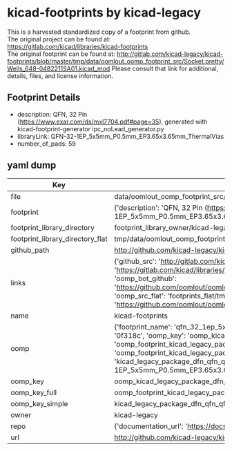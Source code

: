 # kicad-footprints by kicad-legacy  
This is a harvested standardized copy of a footprint from github.  
The original project can be found at:  
https://gitlab.com/kicad/libraries/kicad-footprints  
The original footprint can be found at:
http://gitlab.com/kicad-legacy/kicad-footprints/blob/master/tmp/data/oomlout_oomp_footprint_src/Socket.pretty/Wells_648-0482211SA01.kicad_mod
Please consult that link for additional, details, files, and license information.  
## Footprint Details
* description: QFN, 32 Pin (https://www.exar.com/ds/mxl7704.pdf#page=35), generated with kicad-footprint-generator ipc_noLead_generator.py  
* libraryLink: QFN-32-1EP_5x5mm_P0.5mm_EP3.65x3.65mm_ThermalVias  
* number_of_pads: 59  
## yaml dump  
| Key | Value |  
| --- | --- |  
| file | data/oomlout_oomp_footprint_src/kicad-footprints/Package_DFN_QFN.pretty/QFN-32-1EP_5x5mm_P0.5mm_EP3.65x3.65mm_ThermalVias.kicad_mod |  
| footprint | {'description': 'QFN, 32 Pin (https://www.exar.com/ds/mxl7704.pdf#page=35), generated with kicad-footprint-generator ipc_noLead_generator.py', 'libraryLink': 'QFN-32-1EP_5x5mm_P0.5mm_EP3.65x3.65mm_ThermalVias', 'number_of_pads': 59} |  
| footprint_library_directory | footprint_library_owner/kicad-legacy_kicad-footprints |  
| footprint_library_directory_flat | tmp/data/oomlout_oomp_footprint_src/footprints_flat/kicad_legacy_package_dfn_qfn_qfn_32_1ep_5x5mm_p0_5mm_ep3_65x3_65mm_thermalvias/working |  
| github_path | http://github.com/kicad-legacy/kicad-footprints/blob/master/tmp/data/oomlout_oomp_footprint_src/Package_DFN_QFN.pretty/QFN-32-1EP_5x5mm_P0.5mm_EP3.65x3.65mm_ThermalVias.kicad_mod |  
| links | {'github_src': 'http://gitlab.com/kicad-legacy/kicad-footprints/blob/master/tmp/data/oomlout_oomp_footprint_src/Socket.pretty/Wells_648-0482211SA01.kicad_mod', 'github_src_repo': 'https://gitlab.com/kicad/libraries/kicad-footprints', 'oomp_bot': 'tmp/data/oomlout_oomp_footprint_src/footprints/kicad_legacy_package_dfn_qfn_qfn_32_1ep_5x5mm_p0_5mm_ep3_65x3_65mm_thermalvias/working', 'oomp_bot_github': 'https://github.com/oomlout/oomlout_oomp_footprint_bot/tree/main/tmp/data/oomlout_oomp_footprint_src/footprints/kicad_legacy_package_dfn_qfn_qfn_32_1ep_5x5mm_p0_5mm_ep3_65x3_65mm_thermalvias/working', 'oomp_src_flat': 'footprints_flat/tmp/data/oomlout_oomp_footprint_src/footprints_flat/kicad_legacy_package_dfn_qfn_qfn_32_1ep_5x5mm_p0_5mm_ep3_65x3_65mm_thermalvias/working', 'oomp_src_flat_github': 'https://github.com/oomlout/oomlout_oomp_footprint_src/tree/main/tmp/data/oomlout_oomp_footprint_src/footprints_flat/kicad_legacy_package_dfn_qfn_qfn_32_1ep_5x5mm_p0_5mm_ep3_65x3_65mm_thermalvias/working'} |  
| name | kicad-footprints |  
| oomp | {'footprint_name': 'qfn_32_1ep_5x5mm_p0_5mm_ep3_65x3_65mm_thermalvias', 'library_name': 'package_dfn_qfn', 'md5': '0f318c9ec003bc431e6b7ce70e3c94cc', 'md5_10': '0f318c9ec0', 'md5_5': '0f318', 'md5_6': '0f318c', 'oomp_key': 'oomp_kicad_legacy_package_dfn_qfn_qfn_32_1ep_5x5mm_p0_5mm_ep3_65x3_65mm_thermalvias', 'oomp_key_extra': 'oomp_footprint_kicad_legacy_package_dfn_qfn_qfn_32_1ep_5x5mm_p0_5mm_ep3_65x3_65mm_thermalvias', 'oomp_key_full': 'oomp_footprint_kicad_legacy_package_dfn_qfn_qfn_32_1ep_5x5mm_p0_5mm_ep3_65x3_65mm_thermalvias_0f318c', 'oomp_key_simple': 'kicad_legacy_package_dfn_qfn_qfn_32_1ep_5x5mm_p0_5mm_ep3_65x3_65mm_thermalvias', 'original_filename': 'data/oomlout_oomp_footprint_src/kicad-footprints/Package_DFN_QFN.pretty/QFN-32-1EP_5x5mm_P0.5mm_EP3.65x3.65mm_ThermalVias.kicad_mod', 'owner_name': 'kicad_legacy'} |  
| oomp_key | oomp_kicad_legacy_package_dfn_qfn_qfn_32_1ep_5x5mm_p0_5mm_ep3_65x3_65mm_thermalvias |  
| oomp_key_full | oomp_footprint_kicad_legacy_package_dfn_qfn_qfn_32_1ep_5x5mm_p0_5mm_ep3_65x3_65mm_thermalvias |  
| oomp_key_simple | kicad_legacy_package_dfn_qfn_qfn_32_1ep_5x5mm_p0_5mm_ep3_65x3_65mm_thermalvias |  
| owner | kicad-legacy |  
| repo | {'documentation_url': 'https://docs.github.com/rest/repos/repos#get-a-repository', 'message': 'Not Found'} |  
| url | http://github.com/kicad-legacy/kicad-footprints |  


